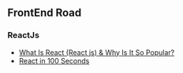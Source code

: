 ## FrontEnd Road

### ReactJs
- [What Is React (React js) & Why Is It So Popular?](https://www.youtube.com/watch?v=N3AkSS5hXMA&ab_channel=ProgrammingwithMosh)
- [React in 100 Seconds](https://www.youtube.com/watch?v=Tn6-PIqc4UM&ab_channel=Fireship)